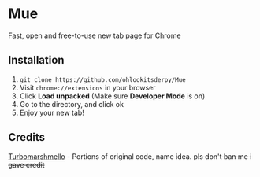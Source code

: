 # Mue
Fast, open and free-to-use new tab page for Chrome


## Installation
1. ``git clone https://github.com/ohlookitsderpy/Mue``
2. Visit ``chrome://extensions`` in your browser
3. Click **Load unpacked** (Make sure **Developer Mode** is on)
4. Go to the directory, and click ok
5. Enjoy your new tab!


## Credits
[Turbomarshmello](https://github.com/turbomarshmello) - Portions of original code, name idea. ~~pls don't ban me i gave credit~~
